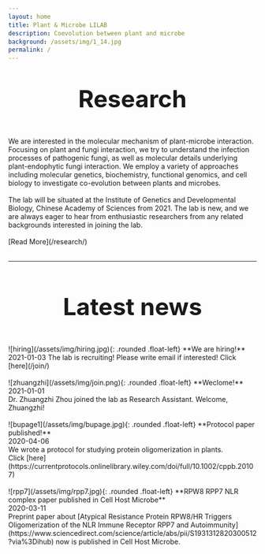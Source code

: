 ```yaml
---
layout: home
title: Plant & Microbe LILAB
description: Coevolution between plant and microbe
background: /assets/img/1_14.jpg
permalink: /
---
```

&nbsp;
&nbsp;
<p align="center">
<font size="12">
  <b>Research</b>
</font>
</p>
<br/>
<br/>
We are interested in the molecular mechanism of plant-microbe interaction. Focusing on plant and fungi interaction, we try to understand the infection processes of pathogenic fungi, as well as molecular details underlying plant-endophytic fungi interaction. We employ a variety of approaches including molecular genetics, biochemistry, functional genomics, and cell biology to investigate co-evolution between plants and microbes.
<br/>
<br/>
The lab will be situated at the Institute of Genetics and Developmental Biology, Chinese Academy of Sciences from 2021. The lab is new, and we are always eager to hear from enthusiastic researchers from any related backgrounds interested in joining the lab.
<br/>
<br/>
[Read More](/research/)
<br/>
<br/>

---


<br/>
<br/>
<p align="center">
<font size="12">
<b>Latest news</b>
</font>
</p>
<br/>
<br/>
![hiring](/assets/img/hiring.jpg){: .rounded .float-left}
**We are hiring!**
2021-01-03
The lab is recruiting! Please write email if interested!
Click [here](/join/)
<br/>
<br/>
![zhuangzhi](/assets/img/join.png){: .rounded .float-left}
**Weclome!**<br/>
2021-01-01<br/>
Dr. Zhuangzhi Zhou joined the lab as Research Assistant. Welcome, Zhuangzhi!
<br/>
<br/>
![bupage1](/assets/img/bupage.jpg){: .rounded .float-left}
**Protocol paper published!**<br/>
2020-04-06<br/>
We wrote a protocol for studying protein oligomerization in plants.<br/>
Click [here](https://currentprotocols.onlinelibrary.wiley.com/doi/full/10.1002/cppb.20107)
<br/>
<br/>
![rpp7](/assets/img/rpp7.jpg){: .rounded .float-left}
**RPW8 RPP7 NLR complex paper published in Cell Host Microbe**<br/>
2020-03-11<br/>
Preprint paper about [Atypical Resistance Protein RPW8/HR Triggers Oligomerization of the NLR Immune Receptor RPP7 and Autoimmunity](https://www.sciencedirect.com/science/article/abs/pii/S1931312820300512?via%3Dihub) now is published in Cell Host Microbe.


